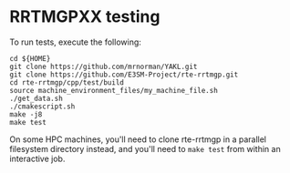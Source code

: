 # RRTMGPXX testing
To run tests, execute the following:
```
cd ${HOME}
git clone https://github.com/mrnorman/YAKL.git
git clone https://github.com/E3SM-Project/rte-rrtmgp.git
cd rte-rrtmgp/cpp/test/build
source machine_environment_files/my_machine_file.sh
./get_data.sh
./cmakescript.sh 
make -j8 
make test
```

On some HPC machines, you'll need to clone rte-rrtmgp in a parallel filesystem directory instead, and you'll need to `make test` from within an interactive job.

